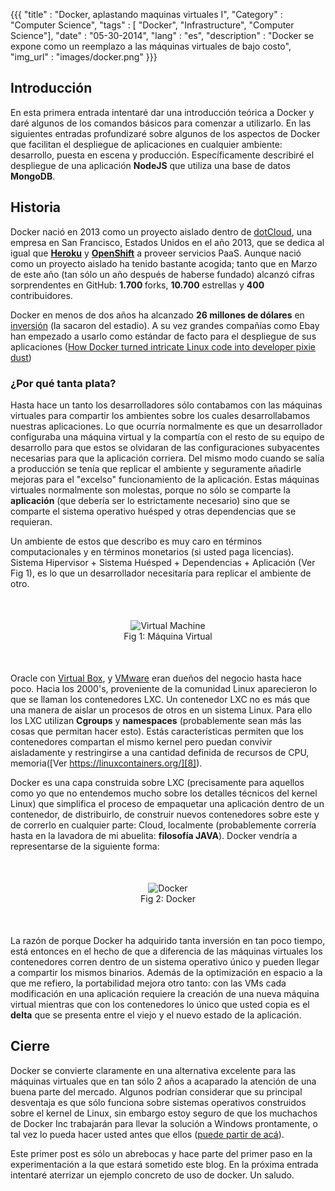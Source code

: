 {{{
    "title"    			: "Docker, aplastando maquinas virtuales I",
    "Category"			: "Computer Science",
    "tags"     			: [ "Docker", "Infrastructure", "Computer Science"],
    "date"     			: "05-30-2014",
    "lang"     			: "es",
    "description"  		: "Docker se expone como un reemplazo a las máquinas virtuales de bajo costo",
    "img_url"			: "images/docker.png"
}}}

[1]: https://www.dotcloud.com/
[2]: https://www.heroku.com/
[3]: https://www.openshift.com/
[4]: http://venturebeat.com/2014/01/21/dockers-open-source-bet-pays-off-with-15m-round/
[5]: http://venturebeat.com/2013/12/23/how-docker-turned-intricate-linux-code-into-developer-pixie-dust/
[6]: http://www.vmware.com/co
[7]: https://www.virtualbox.org/
[8]: https://linuxcontainers.org/
[9]: https://github.com/dotcloud/docker

## Introducción

En esta primera entrada intentaré dar una introducción teórica a Docker y daré algunos de los comandos básicos para comenzar a utilizarlo. En las siguientes entradas profundizaré sobre algunos de los aspectos de Docker que facilitan el despliegue de aplicaciones en cualquier ambiente: desarrollo, puesta en escena y producción. Específicamente describiré el despliegue de una aplicación <strong>NodeJS</strong> que utiliza una base de datos <strong>MongoDB</strong>.

## Historia

Docker nació en 2013 como un proyecto aislado dentro de [dotCloud][1], una empresa en San Francisco, Estados Unidos en el año 2013, que se dedica al igual que <strong>[Heroku][2]</strong> y <strong>[OpenShift][3]</strong> a proveer servicios PaaS. Aunque nació como un proyecto aislado ha tenido bastante acogida; tanto que en Marzo de este año (tan sólo un año después de haberse fundado) alcanzó cifras sorprendentes en GitHub: <strong> 1.700 </strong> forks, <strong>10.700</strong> estrellas y <strong>400</strong> contribuidores. 

Docker en menos de dos años ha alcanzado <strong>26 millones de dólares</strong> en [inversión][4] (la sacaron del estadio). A su vez grandes compañías como Ebay han empezado a usarlo como estándar de facto para el despliegue de sus aplicaciones ([How Docker turned intricate Linux code into developer pixie dust][5])

### ¿Por qué tanta plata?

Hasta hace un tanto los desarrolladores sólo contabamos con las máquinas virtuales para compartir los ambientes sobre los cuales desarrollabamos nuestras aplicaciones. Lo que ocurría normalmente es que un desarrollador configuraba una máquina virtual y la compartía con el resto de su equipo de desarrollo para que estos se olvidaran de las configuraciones subyacentes necesarias para que la aplicación corriera. Del mismo modo cuando se salía a producción se tenía que replicar el ambiente y seguramente añadirle mejoras para el "excelso" funcionamiento de la aplicación. Estas máquinas virtuales normalmente son molestas, porque no sólo se comparte la <strong>aplicación</strong> (que debería ser lo estrictamente necesario) sino que se comparte el sistema operativo huésped y otras dependencias que se requieran.

Un ambiente de estos que describo es muy caro en términos computacionales y en términos monetarios (si usted paga licencias). Sistema Hipervisor + Sistema Huésped + Dependencias + Aplicación (Ver Fig 1), es lo que un desarrollador necesitaría para replicar el ambiente de otro. 


<figure style='text-align:center; margin: 50px'>
	<img src='https://s3-us-west-2.amazonaws.com/ftrianakast/personal-web/images/virtual_machine.png', alt='Virtual Machine', class='shadow'></img>
	<figcaption>Fig 1: Máquina Virtual</figcaption>
</figure>


Oracle con [Virtual Box][7], y [VMware][8] eran dueños del negocio hasta hace poco. Hacia los 2000's, proveniente de la comunidad Linux aparecieron lo que se llaman los contenedores LXC. Un contenedor LXC no es más que una manera de aislar un procesos de otros en un sistema Linux. Para ello los LXC utilizan <strong>Cgroups</strong> y <srong>__namespaces__</strong> (probablemente sean más las cosas que permitan hacer esto). Estás características permiten que los contenedores compartan el mismo kernel pero puedan convivir aisladamente y restringirse a una cantidad definida de recursos de CPU, memoria([Ver https://linuxcontainers.org/][8]). 

Docker es una capa construida sobre LXC (precisamente para aquellos como yo que no entendemos mucho sobre los detalles técnicos del kernel Linux) que simplifica el proceso de empaquetar una aplicación dentro de un contenedor, de distribuirlo, de construir nuevos contenedores sobre este y de correrlo en cualquier parte: Cloud, localmente (probablemente correría hasta en la lavadora de mi abuelita: <strong>filosofía JAVA</strong>). Docker vendría a representarse de la siguiente forma:


<figure style='text-align:center; margin: 50px'>
	<img src='https://s3-us-west-2.amazonaws.com/ftrianakast/personal-web/images/docker.png', alt='Docker', class='shadow'></img>
	<figcaption>Fig 2: Docker</figcaption>
</figure>

La razón de porque Docker ha adquirido tanta inversión en tan poco tiempo, está entonces en el hecho de que a diferencia de las máquinas virtuales los contenedores corren dentro de un sistema operativo único y pueden llegar a compartir los mismos binarios. Además de la optimización en espacio a la que me refiero, la portabilidad mejora otro tanto: con las VMs cada modificación en una aplicación requiere la creación de una nueva máquina virtual mientras que con los contenedores lo único que usted copia es el __delta__ que se presenta entre el viejo y el nuevo estado de la aplicación.

## Cierre

Docker se convierte claramente en una alternativa excelente para las máquinas virtuales que en tan sólo 2 años a acaparado la atención de una buena parte del mercado. Algunos podrían considerar que su principal desventaja es que sólo funciona sobre sistemas operativos construidos sobre el kernel de Linux, sin embargo estoy seguro de que los muchachos de Docker Inc trabajarán para llevar la solución a Windows prontamente, o tal vez lo pueda hacer usted antes que ellos ([puede partir de acá][9]).

Este primer post es sólo un abrebocas y hace parte del primer paso en la experimentación a la que estará sometido este blog. En la próxima entrada intentaré aterrizar un ejemplo concreto de uso de docker. Un saludo.  